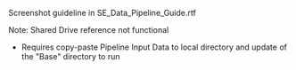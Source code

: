 Screenshot guideline in SE_Data_Pipeline_Guide.rtf

Note: Shared Drive reference not functional
- Requires copy-paste Pipeline Input Data to local directory and update of the "Base" directory to run